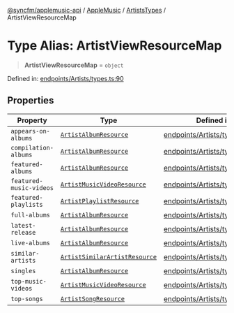 [@syncfm/applemusic-api](../../../../../../globals.md) / [AppleMusic](../../../index.md) / [ArtistsTypes](../index.md) / ArtistViewResourceMap

# Type Alias: ArtistViewResourceMap

> **ArtistViewResourceMap** = `object`

Defined in: [endpoints/Artists/types.ts:90](https://github.com/sync-fm/applemusic-api/blob/a6a8471d4d51a41f6bd8af9d95c8abf0126e10f4/src/endpoints/Artists/types.ts#L90)

## Properties

| Property | Type | Defined in |
| ------ | ------ | ------ |
| <a id="appears-on-albums"></a> `appears-on-albums` | [`ArtistAlbumResource`](ArtistAlbumResource.md) | [endpoints/Artists/types.ts:91](https://github.com/sync-fm/applemusic-api/blob/a6a8471d4d51a41f6bd8af9d95c8abf0126e10f4/src/endpoints/Artists/types.ts#L91) |
| <a id="compilation-albums"></a> `compilation-albums` | [`ArtistAlbumResource`](ArtistAlbumResource.md) | [endpoints/Artists/types.ts:92](https://github.com/sync-fm/applemusic-api/blob/a6a8471d4d51a41f6bd8af9d95c8abf0126e10f4/src/endpoints/Artists/types.ts#L92) |
| <a id="featured-albums"></a> `featured-albums` | [`ArtistAlbumResource`](ArtistAlbumResource.md) | [endpoints/Artists/types.ts:93](https://github.com/sync-fm/applemusic-api/blob/a6a8471d4d51a41f6bd8af9d95c8abf0126e10f4/src/endpoints/Artists/types.ts#L93) |
| <a id="featured-music-videos"></a> `featured-music-videos` | [`ArtistMusicVideoResource`](ArtistMusicVideoResource.md) | [endpoints/Artists/types.ts:94](https://github.com/sync-fm/applemusic-api/blob/a6a8471d4d51a41f6bd8af9d95c8abf0126e10f4/src/endpoints/Artists/types.ts#L94) |
| <a id="featured-playlists"></a> `featured-playlists` | [`ArtistPlaylistResource`](ArtistPlaylistResource.md) | [endpoints/Artists/types.ts:95](https://github.com/sync-fm/applemusic-api/blob/a6a8471d4d51a41f6bd8af9d95c8abf0126e10f4/src/endpoints/Artists/types.ts#L95) |
| <a id="full-albums"></a> `full-albums` | [`ArtistAlbumResource`](ArtistAlbumResource.md) | [endpoints/Artists/types.ts:96](https://github.com/sync-fm/applemusic-api/blob/a6a8471d4d51a41f6bd8af9d95c8abf0126e10f4/src/endpoints/Artists/types.ts#L96) |
| <a id="latest-release"></a> `latest-release` | [`ArtistAlbumResource`](ArtistAlbumResource.md) | [endpoints/Artists/types.ts:97](https://github.com/sync-fm/applemusic-api/blob/a6a8471d4d51a41f6bd8af9d95c8abf0126e10f4/src/endpoints/Artists/types.ts#L97) |
| <a id="live-albums"></a> `live-albums` | [`ArtistAlbumResource`](ArtistAlbumResource.md) | [endpoints/Artists/types.ts:98](https://github.com/sync-fm/applemusic-api/blob/a6a8471d4d51a41f6bd8af9d95c8abf0126e10f4/src/endpoints/Artists/types.ts#L98) |
| <a id="similar-artists"></a> `similar-artists` | [`ArtistSimilarArtistResource`](ArtistSimilarArtistResource.md) | [endpoints/Artists/types.ts:99](https://github.com/sync-fm/applemusic-api/blob/a6a8471d4d51a41f6bd8af9d95c8abf0126e10f4/src/endpoints/Artists/types.ts#L99) |
| <a id="singles"></a> `singles` | [`ArtistAlbumResource`](ArtistAlbumResource.md) | [endpoints/Artists/types.ts:100](https://github.com/sync-fm/applemusic-api/blob/a6a8471d4d51a41f6bd8af9d95c8abf0126e10f4/src/endpoints/Artists/types.ts#L100) |
| <a id="top-music-videos"></a> `top-music-videos` | [`ArtistMusicVideoResource`](ArtistMusicVideoResource.md) | [endpoints/Artists/types.ts:101](https://github.com/sync-fm/applemusic-api/blob/a6a8471d4d51a41f6bd8af9d95c8abf0126e10f4/src/endpoints/Artists/types.ts#L101) |
| <a id="top-songs"></a> `top-songs` | [`ArtistSongResource`](ArtistSongResource.md) | [endpoints/Artists/types.ts:102](https://github.com/sync-fm/applemusic-api/blob/a6a8471d4d51a41f6bd8af9d95c8abf0126e10f4/src/endpoints/Artists/types.ts#L102) |
